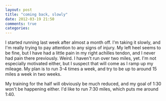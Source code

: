 ```yaml
---
layout: post
title: "coming back, slowly"
date: 2012-03-19 21:50
comments: true
categories: 
---
```


I started running last week after almost a month off. I'm taking it slowly, and I'm really trying to pay attention to any signs of injury. My left heel seems to be fine, but I have had a little pain in my right achilles tendon, and I never had pain there previously. Weird. I haven't run over two miles, yet.  I'm not especially motivated either, but I suspect that will come as I ramp up my mileage. My plan is to run 3-4 times a week, and try to be up to around 15 miles a week in two weeks.

My training for the half will obviously be much reduced, and my goal of 1:30 won't be happening either. I'd like to run 7:30 miles, which puts me around 1:40.
